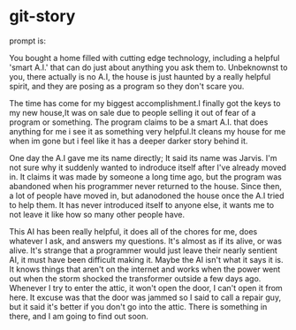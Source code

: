# git-story
prompt is:

You bought a home filled with cutting edge technology, including a helpful 'smart A.I.' that can do just about anything you ask them to. 
Unbeknownst to you, there actually is no A.I, the house is just haunted by a really helpful spirit, and they are posing as a program so they don't scare you.

The time has come for my biggest accomplishment.I finally got the keys to my new house,It was on sale due to people selling it out of fear of a program or something. The program claims to be a smart A.I. that does anything for me i see it as something very helpful.It cleans my house for me when im gone but i feel like it has a deeper darker story behind it.

One day the A.I gave me its name directly; It said its name was Jarvis. I'm not sure why it suddenly wanted to indroduce itself after I've already moved in. It claims it was made by someone a long time ago, but the program was abandoned when his programmer never returned to the house. Since then, a lot of people have moved in, but adanodoned the house once the A.I tried to help them. It has never introduced itself to anyone else, it wants me to not leave it like how so many other people have.

This AI has been really helpful, it does all of the chores for me, does whatever I ask, and answers my questions. It's almost as if its alive, or was alive. It's strange that a programmer would just leave their nearly sentient AI, it must have been difficult making it. Maybe the AI isn't what it says it is. It knows things that aren't on the internet and works when the power went out when the storm shocked the transformer outside a few days ago. Whenever I try to enter the attic, it won't open the door, I can't open it from here. It excuse was that the door was jammed so I said to call a repair guy, but it said it's better if you don't go into the attic. There is something in there, and I am going to find out soon.
